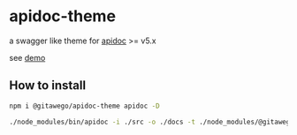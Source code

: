 # apidoc-theme

a swagger like theme for [apidoc](https://github.com/apidoc/apidoc) >= v5.x

see [demo](https://gitawego.github.io/apidoc-theme/)

## How to install

```sh
npm i @gitawego/apidoc-theme apidoc -D

./node_modules/bin/apidoc -i ./src -o ./docs -t ./node_modules/@gitawego/apidoc-theme/template -c ./path/to/apidoc.json -v
```